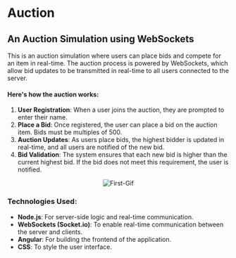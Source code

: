 # Auction
## An Auction Simulation using WebSockets  

This is an auction simulation where users can place bids and compete for an item in real-time. The auction process is powered by WebSockets, which allow bid updates to be transmitted in real-time to all users connected to the server.

#### Here's how the auction works:
1. **User Registration**: When a user joins the auction, they are prompted to enter their name.
2. **Place a Bid**: Once registered, the user can place a bid on the auction item. Bids must be multiples of 500.
3. **Auction Updates**: As users place bids, the highest bidder is updated in real-time, and all users are notified of the new bid.
4. **Bid Validation**: The system ensures that each new bid is higher than the current highest bid. If the bid does not meet this requirement, the user is notified.

<p align="center">
  <img src="https://media1.giphy.com/media/v1.Y2lkPTc5MGI3NjExNDJkcXMydmtvdzUwdnZubHI2MXUyM3JybmV1MzB2Mjhwb2R1aHNmNiZlcD12MV9pbnRlcm5hbF9naWZfYnlfaWQmY3Q9Zw/UIOb23rqha0BtjysTY/giphy.gif" alt="First-Gif" />
</p>

### Technologies Used:
- **Node.js**: For server-side logic and real-time communication.
- **WebSockets (Socket.io)**: To enable real-time communication between the server and clients.
- **Angular**: For building the frontend of the application.
- **CSS**: To style the user interface.
